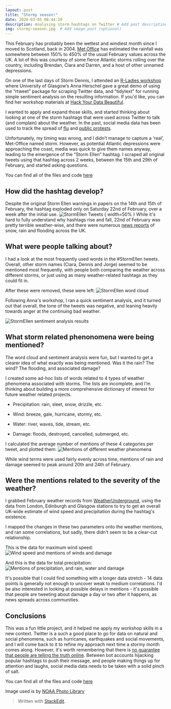 ```yaml
---
layout: post
title: "Stormy season!"
date: 2020-03-05 08:44:20
description: Analysing storm hashtags on Twitter # Add post description (optional)
img: stormy-season.jpg  # Add image post (optional)
---
```



This February has probably been the wettest and windiest month since I moved to Scotland, back in 2004. [Met Office](https://www.metoffice.gov.uk/about-us/press-office/news/weather-and-climate/2020/2020-winter-february-stats) has estimated the rainfall was somewhere between 150% to 450% of the usual February values across the UK. A lot of this was courtesy of some fierce Atlantic storms rolling over the country, including Brendan, Ciara and Darren, and a host of other unnamed depressions.

On one of the last days of Storm Dennis, I attended an [R-Ladies workshop](https://www.meetup.com/rladies-edinburgh/events/268430176/) where University of Glasgow’s Anna Herschel gave a great demo of using the “rtweet” package for scraping Twitter data, and "tidytext" for running simple sentiment analysis on the resulting information. If you'd like, you can find her workshop materials at [Hack Your Data Beautiful](https://psyteachr.github.io/hack-your-data/scrape-twitter.html).

I wanted to apply and expand those skills, and started thinking about looking at one of the storm hashtags that were used across Twitter to talk (and complain) about the weather. In the past, social media data has been used to track the spread of [flu](https://www.sciencedaily.com/releases/2017/05/170509121952.htm) and [public protests](https://arxiv.org/ftp/arxiv/papers/1805/1805.00358.pdf).

Unfortunately, my timing was wrong, and I didn’t manage to capture a ‘real’, Met-Office named storm. However, as potential Atlantic depressions were approaching the coast, media was quick to give them names anyway, leading to the emergence of the “Storm Ellen” hashtag. I scraped all original tweets using that hashtag across 2 weeks, between the 15th and 29th of February, and started asking questions.
 
You can find all of the files and code [here](https://github.com/EvaMurzyn/Blog_data/tree/master/2020-03-05-storm-season)

## How did the hashtag develop?

Despite the original Storm Ellen warnings in papers on the 14th and 15th of February, the hashtag exploded only on Saturday 22nd of February, over a week after the initial use.
![StormEllen Tweets](/assets/img/tweets.jpg) { width=50% }
While it's hard to fully understand why hashtags rise and fall, 22nd of February was pretty terrible weather-wise, and there were numerous [news reports](https://www.theguardian.com/uk-news/2020/feb/22/heavy-showers-bring-fresh-flooding-parts-uk) of snow, rain and flooding across the UK. 
  

## What were people talking about?
I had a look at the most frequently used words in the #StormEllen tweets. Overall, other storm names (Ciara, Dennis and Jorge) seemed to be mentioned most frequently, with people both comparing the weather across different storms, or just using as many weather-related hashtags as they could fit in.

After these were removed, these were left:
![StormEllen word cloud](/assets/img/clouds.jpg) <!-- .element height="20%" width="20%" -->

Following Anna's workshop, I ran a quick sentiment analysis, and it turned out that overall, the tone of the tweets was negative, and leaning heavily towards anger at the continuing bad weather. 

![StormEllen sentiment analysis results](/assets/img/sentiment.jpg) <!-- .element height="40%" width="40%" -->  

## What storm related phenonomena were being mentioned?

The word cloud and sentiment analysis were fun, but I wanted to get a clearer idea of what exactly was being mentioned. Was it the rain? The wind? The flooding, and associated damage?
  
I created some ad-hoc lists of words related to 4 types of weather phenomena associated with storms. The lists are incomplete, and I’m thinking about building a more comprehensive dictionary of interest for future weather related projects.

-   Precipitation: rain, sleet, snow, drizzle, etc.
    
-   Wind: breeze, gale, hurricane, stormy, etc.
    
-   Water: river, waves, tide, stream, etc.
    
-   Damage: floods, destroyed, cancelled, submerged, etc.
      
I calculated the average number of mentions of these 4 categories per tweet, and plotted them:
![Mentions of different weather phenomena](/assets/img/mentions.png) <!-- .element height="40%" width="40%" -->

While wind terms were used fairly evenly across time, mentions of rain and damage seemed to peak around 20th and 24th of February. 

## Were the mentions related to the severity of the weather?

 I grabbed February weather records from [WeatherUnderground](https://www.wunderground.com/), using the  data from London, Edinburgh and Glasgow stations to try to get an overall UK-wide estimate of wind speed and precipitation during the hashtag's existence. 

I mapped the changes in these two parameters onto the weather mentions, and ran some correlations,  but sadly, there didn't seem to be a clear-cut relationship. 

This is the data for maximum wind speed:
![Wind speed and mentions of winds and damage](/assets/img/wind_speed.png) <!-- .element height="40%" width="40%" -->

And this is the data for total precipitation:
![Mentions of precipitation, and rain, water and damage](/assets/img/precipitation.png) <!-- .element height="40%" width="40%" -->
  
It's possible that I could find something with a longer data stretch - 14 data points is generally not enough to uncover weak to medium correlations. I'd be also interested in looking at possible delays in mentions - it's possible that people are tweeting about damage a day or two after it happens, as news spreads across communities.

## Conclusions

This was a fun little project, and it helped me apply my workshop skills in a new context. Twitter is a such a good place to go for data on natural and social phenomena, such as hurricanes, earthquakes and social movements, and I will come back to it to refine my approach next time a stormy month comes along.
However, it's worth remembering that there is [no guarantee that people are telling the truth online](https://www.npr.org/sections/alltechconsidered/2015/04/20/400125638/social-media-can-help-track-tornadoes-but-was-that-tweet-real?t=1583439700950). Between bot accounts hijacking popular hashtags to push their message, and people making things up for attention and laughs, social media data needs to be taken with a solid pinch of salt.

You can find all of the files and code [here](https://github.com/EvaMurzyn/Blog_data/tree/master/2020-03-05-storm-season)

Image used is by [NOAA Photo Library](https://www.flickr.com/photos/noaaphotolib/27330284504/in/album-72157624929569729/)
> Written with [StackEdit](https://stackedit.io/).
